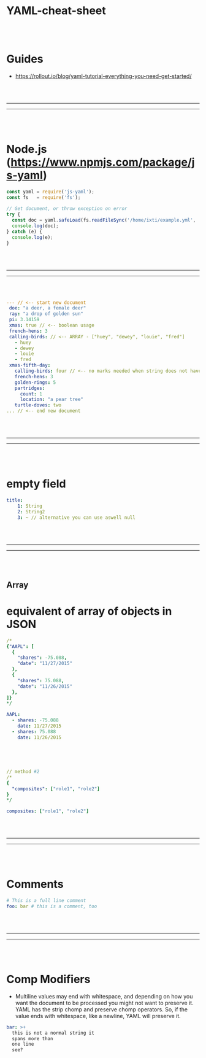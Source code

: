 # YAML-cheat-sheet

<br><br>

# Guides
- https://rollout.io/blog/yaml-tutorial-everything-you-need-get-started/

<br><br>
 _____________________________________________________
 _____________________________________________________
<br><br>

# Node.js (https://www.npmjs.com/package/js-yaml)
```javascript
const yaml = require('js-yaml');
const fs   = require('fs');
 
// Get document, or throw exception on error
try {
  const doc = yaml.safeLoad(fs.readFileSync('/home/ixti/example.yml', 'utf8'));
  console.log(doc);
} catch (e) {
  console.log(e);
}
```


<br><br>
 _____________________________________________________
 _____________________________________________________
<br><br>

```yml
--- // <-- start new document
 doe: "a deer, a female deer"
 ray: "a drop of golden sun"
 pi: 3.14159
 xmas: true // <-- boolean usage
 french-hens: 3
 calling-birds: // <-- ARRAY - ["huey", "dewey", "louie", "fred"]
   - huey
   - dewey
   - louie
   - fred
 xmas-fifth-day: 
   calling-birds: four // <-- no marks needed when string does not have spaces
   french-hens: 3
   golden-rings: 5
   partridges: 
     count: 1
     location: "a pear tree"
   turtle-doves: two
... // <-- end new document
```


<br><br>
 _____________________________________________________
 _____________________________________________________
<br><br>

# empty field

```yml
title:
    1: String
    2: String2
    3: ~ // alternative you can use aswell null
```

<br><br>
 _____________________________________________________
 _____________________________________________________
<br><br>

## Array


# equivalent of array of objects in JSON
```yml
/*
{"AAPL": [
  {
    "shares": -75.088,
    "date": "11/27/2015"
  },
  {
    "shares": 75.088,
    "date": "11/26/2015"
  },
]}
*/

AAPL:
  - shares: -75.088
    date: 11/27/2015
  - shares: 75.088
    date: 11/26/2015
    
    
    
    
    
// method #2
/*
{
  "composites": ["role1", "role2"]
}
*/

composites: ["role1", "role2"]
```

<br><br>
 _____________________________________________________
 _____________________________________________________
<br><br>

# Comments
```yml
# This is a full line comment
foo: bar # this is a comment, too
```


<br><br>
 _____________________________________________________
 _____________________________________________________
<br><br>

# Comp Modifiers
- Multiline values may end with whitespace, and depending on how you want the document to be processed you might not want to preserve it. YAML has the strip chomp and preserve chomp operators. So, if the value ends with whitespace, like a newline, YAML will preserve it.
```yml
bar: >+
  this is not a normal string it
  spans more than
  one line
  see?
```

